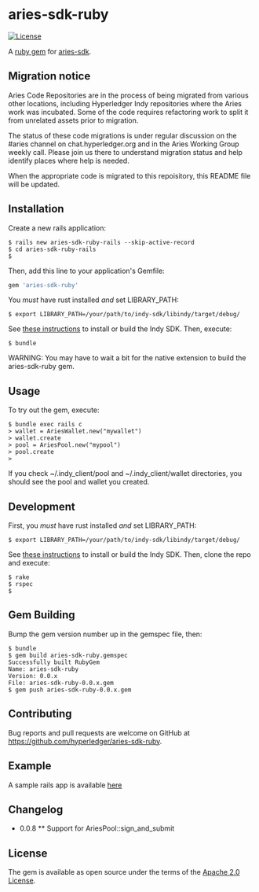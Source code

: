 # aries-sdk-ruby

[![License](https://img.shields.io/badge/License-Apache%202.0-blue.svg)](https://opensource.org/licenses/Apache-2.0)

A [ruby gem](https://rubygems.org/gems/aries-sdk-ruby) for [aries-sdk](https://github.com/hyperledger/aries-sdk).

## Migration notice

Aries Code Repositories are in the process of being migrated from various other locations, including Hyperledger Indy repositories where the Aries work was incubated. Some of the code requires refactoring work to split it from unrelated assets prior to migration.

The status of these code migrations is under regular discussion on the #aries channel on chat.hyperledger.org and in the Aries Working Group weekly call. Please join us there to understand migration status and help identify places where help is needed.

When the appropriate code is migrated to this repoisitory, this README file will be updated.

## Installation

Create a new rails application:

    $ rails new aries-sdk-ruby-rails --skip-active-record
    $ cd aries-sdk-ruby-rails
    $ 

Then, add this line to your application's Gemfile:

```ruby
gem 'aries-sdk-ruby'
```

You *must* have rust installed *and* set LIBRARY_PATH:

    $ export LIBRARY_PATH=/your/path/to/indy-sdk/libindy/target/debug/

See [these instructions](https://github.com/hyperledger/indy-sdk#installing-the-sdk) to install or build the Indy SDK.  Then, execute:

    $ bundle

WARNING: You may have to wait a bit for the native extension to build the aries-sdk-ruby gem.

## Usage

To try out the gem, execute:

    $ bundle exec rails c
    > wallet = AriesWallet.new("mywallet")
    > wallet.create
    > pool = AriesPool.new("mypool")
    > pool.create
    > 

If you check ~/.indy_client/pool and ~/.indy_client/wallet directories, you should see the pool and wallet you created.

## Development

First, you *must* have rust installed *and* set LIBRARY_PATH:

    $ export LIBRARY_PATH=/your/path/to/indy-sdk/libindy/target/debug/

See [these instructions](https://github.com/hyperledger/indy-sdk#installing-the-sdk) to install or build the Indy SDK.  Then, clone the repo and execute:

    $ rake
    $ rspec
    $

## Gem Building

Bump the gem version number up in the gemspec file, then:

    $ bundle
    $ gem build aries-sdk-ruby.gemspec
    Successfully built RubyGem
    Name: aries-sdk-ruby
    Version: 0.0.x
    File: aries-sdk-ruby-0.0.x.gem
    $ gem push aries-sdk-ruby-0.0.x.gem

## Contributing

Bug reports and pull requests are welcome on GitHub at https://github.com/hyperledger/aries-sdk-ruby.

## Example

A sample rails app is available [here](https://github.com/johncallahan/aries-rails)

## Changelog

* 0.0.8
** Support for AriesPool::sign_and_submit

## License

The gem is available as open source under the terms of the [Apache 2.0 License](https://opensource.org/licenses/Apache-2.0).
